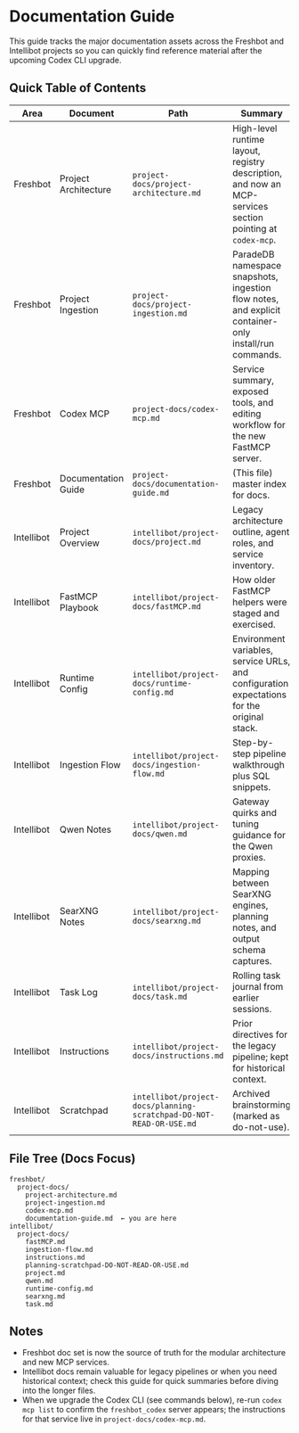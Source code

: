 # Documentation Guide

This guide tracks the major documentation assets across the Freshbot and Intellibot projects so you can quickly find reference material after the upcoming Codex CLI upgrade.

## Quick Table of Contents

| Area | Document | Path | Summary |
| --- | --- | --- | --- |
| Freshbot | Project Architecture | `project-docs/project-architecture.md` | High-level runtime layout, registry description, and now an MCP-services section pointing at `codex-mcp`.
| Freshbot | Project Ingestion | `project-docs/project-ingestion.md` | ParadeDB namespace snapshots, ingestion flow notes, and explicit container-only install/run commands.
| Freshbot | Codex MCP | `project-docs/codex-mcp.md` | Service summary, exposed tools, and editing workflow for the new FastMCP server.
| Freshbot | Documentation Guide | `project-docs/documentation-guide.md` | (This file) master index for docs.
| Intellibot | Project Overview | `intellibot/project-docs/project.md` | Legacy architecture outline, agent roles, and service inventory.
| Intellibot | FastMCP Playbook | `intellibot/project-docs/fastMCP.md` | How older FastMCP helpers were staged and exercised.
| Intellibot | Runtime Config | `intellibot/project-docs/runtime-config.md` | Environment variables, service URLs, and configuration expectations for the original stack.
| Intellibot | Ingestion Flow | `intellibot/project-docs/ingestion-flow.md` | Step-by-step pipeline walkthrough plus SQL snippets.
| Intellibot | Qwen Notes | `intellibot/project-docs/qwen.md` | Gateway quirks and tuning guidance for the Qwen proxies.
| Intellibot | SearXNG Notes | `intellibot/project-docs/searxng.md` | Mapping between SearXNG engines, planning notes, and output schema captures.
| Intellibot | Task Log | `intellibot/project-docs/task.md` | Rolling task journal from earlier sessions.
| Intellibot | Instructions | `intellibot/project-docs/instructions.md` | Prior directives for the legacy pipeline; kept for historical context.
| Intellibot | Scratchpad | `intellibot/project-docs/planning-scratchpad-DO-NOT-READ-OR-USE.md` | Archived brainstorming (marked as do-not-use).

## File Tree (Docs Focus)

```
freshbot/
  project-docs/
    project-architecture.md
    project-ingestion.md
    codex-mcp.md
    documentation-guide.md  ← you are here
intellibot/
  project-docs/
    fastMCP.md
    ingestion-flow.md
    instructions.md
    planning-scratchpad-DO-NOT-READ-OR-USE.md
    project.md
    qwen.md
    runtime-config.md
    searxng.md
    task.md
```

## Notes

- Freshbot doc set is now the source of truth for the modular architecture and new MCP services.
- Intellibot docs remain valuable for legacy pipelines or when you need historical context; check this guide for quick summaries before diving into the longer files.
- When we upgrade the Codex CLI (see commands below), re-run `codex mcp list` to confirm the `freshbot_codex` server appears; the instructions for that service live in `project-docs/codex-mcp.md`.
